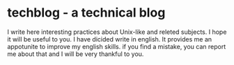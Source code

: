 # techblog - a technical blog

I write here interesting practices about Unix-like and releted subjects. I hope it will be useful to you. I have dicided write in english. It provides me an appotunite to improve my english skills. if you find a mistake, you can report me about that and I will be very thankful to you.
